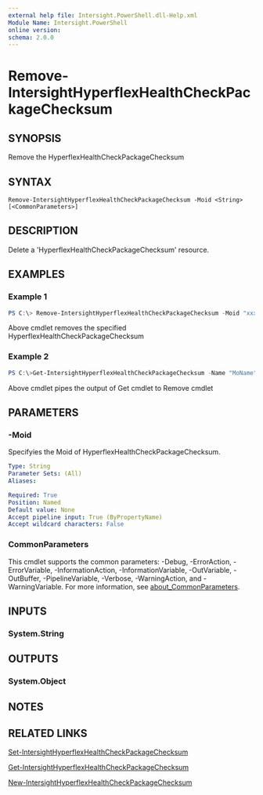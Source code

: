 ```yaml
---
external help file: Intersight.PowerShell.dll-Help.xml
Module Name: Intersight.PowerShell
online version:
schema: 2.0.0
---
```


# Remove-IntersightHyperflexHealthCheckPackageChecksum

## SYNOPSIS
Remove the HyperflexHealthCheckPackageChecksum

## SYNTAX

```
Remove-IntersightHyperflexHealthCheckPackageChecksum -Moid <String> [<CommonParameters>]
```

## DESCRIPTION
Delete a &apos;HyperflexHealthCheckPackageChecksum&apos; resource.

## EXAMPLES

### Example 1
```powershell
PS C:\> Remove-IntersightHyperflexHealthCheckPackageChecksum -Moid "xxxxxxxxxxxxxxxxxxxxxxxxxxx"
```
Above cmdlet removes the specified HyperflexHealthCheckPackageChecksum 

### Example 2
```powershell
PS C:\>Get-IntersightHyperflexHealthCheckPackageChecksum -Name "MoName"|  Remove-IntersightHyperflexHealthCheckPackageChecksum
```
Above cmdlet pipes the output of Get cmdlet to Remove cmdlet

## PARAMETERS

### -Moid
Specifyies the Moid of HyperflexHealthCheckPackageChecksum.

```yaml
Type: String
Parameter Sets: (All)
Aliases:

Required: True
Position: Named
Default value: None
Accept pipeline input: True (ByPropertyName)
Accept wildcard characters: False
```

### CommonParameters
This cmdlet supports the common parameters: -Debug, -ErrorAction, -ErrorVariable, -InformationAction, -InformationVariable, -OutVariable, -OutBuffer, -PipelineVariable, -Verbose, -WarningAction, and -WarningVariable. For more information, see [about_CommonParameters](http://go.microsoft.com/fwlink/?LinkID=113216).

## INPUTS

### System.String

## OUTPUTS

### System.Object
## NOTES

## RELATED LINKS

[Set-IntersightHyperflexHealthCheckPackageChecksum](./Set-IntersightHyperflexHealthCheckPackageChecksum.md)

[Get-IntersightHyperflexHealthCheckPackageChecksum](./Get-IntersightHyperflexHealthCheckPackageChecksum.md)

[New-IntersightHyperflexHealthCheckPackageChecksum](./New-IntersightHyperflexHealthCheckPackageChecksum.md)

